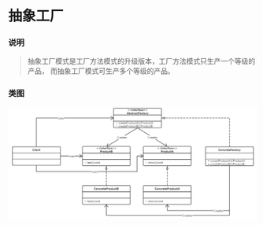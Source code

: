 # 抽象工厂

### 说明

> 抽象工厂模式是工厂方法模式的升级版本，工厂方法模式只生产一个等级的产品，
> 而抽象工厂模式可生产多个等级的产品。

### 类图

![avater](../../../../resourece/abstractFactory.png)
